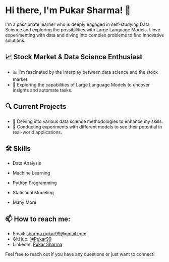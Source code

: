 # Hi there, I'm Pukar Sharma! 👋

I'm a passionate learner who is deeply engaged in self-studying Data Science and exploring the possibilities with Large Language Models. I love experimenting with data and diving into complex problems to find innovative solutions.

## 📈 Stock Market & Data Science Enthusiast
- 📊 I'm fascinated by the interplay between data science and the stock market.
- 🤖 Exploring the capabilities of Large Language Models to uncover insights and automate tasks.

## 🔍 Current Projects
- 🧠 Delving into various data science methodologies to enhance my skills.
- 🚀 Conducting experiments with different models to see their potential in real-world applications.

## 🛠 Skills
- Data Analysis

- Machine Learning

- Python Programming

- Statistical Modeling

- Many More


## 📫 How to reach me:
- Email: [sharma.pukar99@gmail.com](mailto:sharma.pukar99@gmail.com)
- GitHub: [@Pukar99](https://github.com/Pukar99)
- LinkedIn: [Pukar Sharma](https://www.linkedin.com/in/pukar-sharma-99a3b52a1?utm_source=share&utm_campaign=share_via&utm_content=profile&utm_medium=android_app)

Feel free to reach out if you have any questions or just want to connect!



